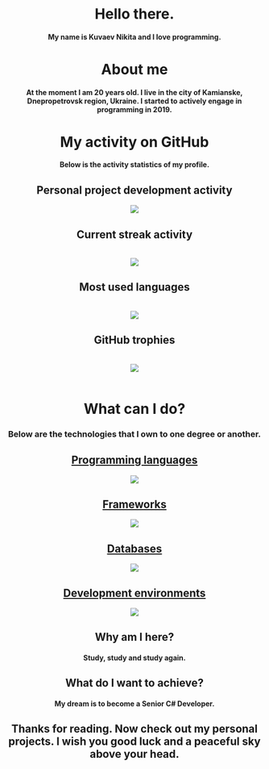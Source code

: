 <div align="center">
  <h1>Hello there.</h1>
  <h4>My name is Kuvaev Nikita and I love programming.</h4>
  <h1>About me</h1>
  <h4>At the moment I am 20 years old. I live in the city of Kamianske, Dnepropetrovsk region, Ukraine. I started to actively engage in programming in 2019.</h4>
  <h1>My activity on GitHub</h1>
  <h4>Below is the activity statistics of my profile.</h4>
  <h2>Personal project development activity</h2>
  <img align="center" src="https://github-readme-stats.vercel.app/api?username=Kuvaev-dev&show_icons=true&include_all_commits=true&theme=radical"/>
  <br/>
  <h2>Current streak activity</h2>
  <br/>
  <img align="center" src="https://streak-stats.demolab.com/?user=Kuvaev-dev&theme=radical"/>
  <br/>
  <h2>Most used languages</h2>
  <br/>
  <img align="center" src="https://github-readme-stats.vercel.app/api/top-langs/?username=Kuvaev-dev&layout=compact&theme=radical"/>
  <br/>
  <h2>GitHub trophies</h2>
  <br/>
  <img align="center" src="https://github-profile-trophy.vercel.app/?username=Kuvaev-dev&no-frame=true&no-bg=true&theme=radical"/>
  <br/>
  <br/>
  <h1>What can I do?</h1>
  <h3>Below are the technologies that I own to one degree or another.</h3>
  <p align="center">
    <a href="https://skillicons.dev">
      <h2>Programming languages</h2>
      <img src="https://skillicons.dev/icons?i=cpp,cs,html,css,js,php,dart,java,ts" />
      <h2>Frameworks</h2>
      <img src="https://skillicons.dev/icons?i=angular,azure,bootstrap,dotnet,express,flutter,heroku,laravel,nodejs,react,redux" />
      <h2>Databases</h2>
      <img src="https://skillicons.dev/icons?i=mongodb,mysql,firebase" />
      <h2>Development environments</h2>
      <img src="https://skillicons.dev/icons?i=git,visualstudio,vscode,powershell,androidstudio" />
    </a>
  </p>
  <h2>Why am I here?</h2>
  <h4>Study, study and study again.</h4>
  <h2>What do I want to achieve?</h2>
  <h4>My dream is to become a Senior C# Developer.</h4>
  <h2>Thanks for reading. Now check out my personal projects. I wish you good luck and a peaceful sky above your head.</h2>
</div>


